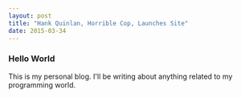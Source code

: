 ```yaml
---
layout: post
title: "Hank Quinlan, Horrible Cop, Launches Site"
date: 2015-03-34
---
```

### Hello World
This is my personal blog. I'll be writing about anything related to my programming world.
